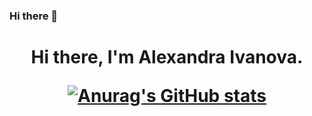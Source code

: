 ### Hi there 👋

<h1 align="center">Hi there, I'm Alexandra Ivanova.</a> 

[![Anurag's GitHub stats](https://github-readme-stats.vercel.app/api?username=IvanovaAM)](https://github.com/IvanovaAM/github-readme-stats)

<!--
**IvanovaAM/IvanovaAM** is a ✨ _special_ ✨ repository because its `README.md` (this file) appears on your GitHub profile.

Here are some ideas to get you started:

- 🔭 I’m currently working on ...
- 🌱 I’m currently learning ...
- 👯 I’m looking to collaborate on ...
- 🤔 I’m looking for help with ...
- 💬 Ask me about ...
- 📫 How to reach me: ...
- 😄 Pronouns: ...
- ⚡ Fun fact: ...
-->
